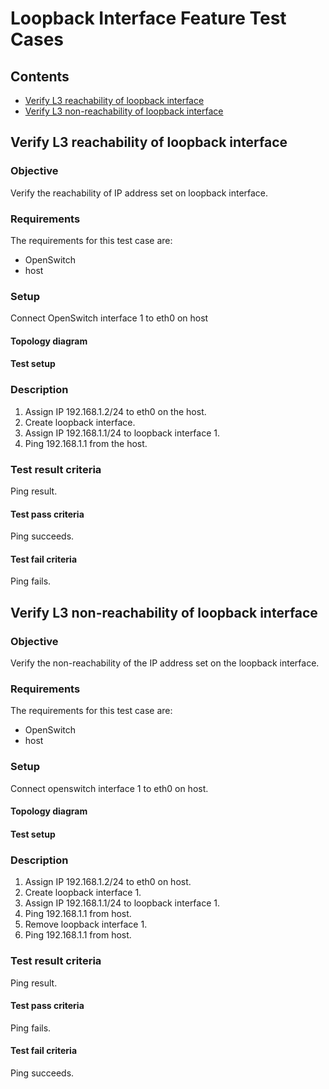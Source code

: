 # Loopback Interface Feature Test Cases

## Contents

- [Verify L3 reachability of loopback interface](#verify-l3-reachability-of-loopback-interface)
- [Verify L3 non-reachability of loopback interface](#verify-l3-non-reachability-of-loopback-interface)


##  Verify L3 reachability of loopback interface

### Objective
Verify the reachability of IP address set on loopback interface.

### Requirements
The requirements for this test case are:
 - OpenSwitch
 - host

### Setup
Connect OpenSwitch interface 1 to eth0 on host

#### Topology diagram
#### Test setup
### Description
1. Assign IP 192.168.1.2/24 to eth0 on the host.
2. Create loopback interface.
3. Assign IP 192.168.1.1/24 to loopback interface 1.
4. Ping 192.168.1.1 from the host.

### Test result criteria
Ping result.

#### Test pass criteria
Ping succeeds.

#### Test fail criteria
Ping fails.

##  Verify L3 non-reachability of loopback interface

### Objective
Verify the non-reachability of the IP address set on the loopback interface.

### Requirements
The requirements for this test case are:
 - OpenSwitch
 - host

### Setup
Connect openswitch interface 1 to eth0 on host.

#### Topology diagram
#### Test setup
### Description
1. Assign IP 192.168.1.2/24 to eth0 on host.
2. Create loopback interface 1.
3. Assign IP 192.168.1.1/24 to loopback interface 1.
4. Ping 192.168.1.1 from host.
5. Remove loopback interface 1.
6. Ping 192.168.1.1 from host.

### Test result criteria
Ping result.

#### Test pass criteria
Ping fails.

#### Test fail criteria
Ping succeeds.
